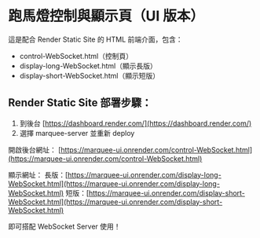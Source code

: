 # 跑馬燈控制與顯示頁（UI 版本）

這是配合 Render Static Site 的 HTML 前端介面，包含：

- control-WebSocket.html（控制頁）
- display-long-WebSocket.html（顯示長版）
- display-short-WebSocket.html（顯示短版）

## Render Static Site 部署步驟：

1. 到後台 [https://dashboard.render.com/](https://dashboard.render.com/)
2. 選擇 marquee-server 並重新 deploy


開啟後台網址：
[https://marquee-ui.onrender.com/control-WebSocket.html](https://marquee-ui.onrender.com/control-WebSocket.html)

顯示網址：
長版：[https://marquee-ui.onrender.com/display-long-WebSocket.html](https://marquee-ui.onrender.com/display-long-WebSocket.html)
短版：[https://marquee-ui.onrender.com/display-short-WebSocket.html](https://marquee-ui.onrender.com/display-short-WebSocket.html)

即可搭配 WebSocket Server 使用！
